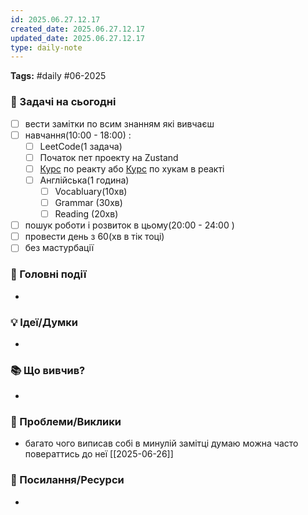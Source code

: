 ```yaml
---
id: 2025.06.27.12.17
created_date: 2025.06.27.12.17
updated_date: 2025.06.27.12.17
type: daily-note
---
```

**Tags:** #daily #06-2025  

### 🎯 Задачі на сьогодні  
- [ ] вести замітки по всим знанням які вивчаєш
- [ ] навчання(10:00 - 18:00) :
	- [ ] LeetCode(1 задача)	
	- [ ] Початок пет проекту на Zustand
	- [ ] [Курс](https://scrimba.com/learn-react-c0e) по реакту або [Курс](https://scrimba.com/learn-react-hooks-in-one-hour-c01k) по хукам в реакті
	- [ ] Англійська(1 година)
		- [ ] Vocabluary(10хв)
		- [ ] Grammar (30хв)
		- [ ] Reading (20хв)
- [ ] пошук роботи і розвиток в цьому(20:00 - 24:00 )
- [ ] провести день з 60(хв в тік тоці)
- [ ] без мастурбації

### 📌 Головні події  
-  

### 💡 Ідеї/Думки  
-  

### 📚 Що вивчив?  
-  

### 🤔 Проблеми/Виклики  
-  багато чого виписав собі в минулій замітці думаю можна часто повераттись до неї [[2025-06-26]]

### 🔗 Посилання/Ресурси  
-